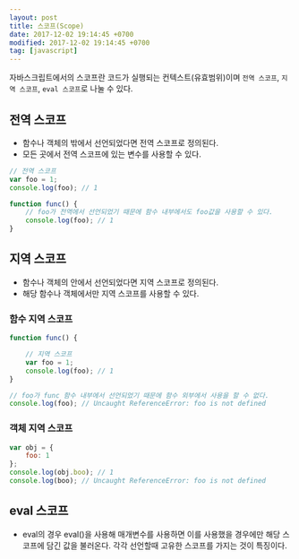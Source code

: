 ```yaml
---
layout: post
title: 스코프(Scope)
date: 2017-12-02 19:14:45 +0700
modified: 2017-12-02 19:14:45 +0700
tag: [javascript]
---
```


자바스크립트에서의 스코프란 코드가 실행되는 컨텍스트(유효범위)이며 `전역 스코프`, `지역 스코프`, `eval 스코프`로 나눌 수 있다.

## 전역 스코프
* 함수나 객체의 밖에서 선언되었다면 전역 스코프로 정의된다.
* 모든 곳에서 전역 스코프에 있는 변수를 사용할 수 있다.

```javascript
// 전역 스코프
var foo = 1;
console.log(foo); // 1

function func() {
    // foo가 전역에서 선언되었기 때문에 함수 내부에서도 foo값을 사용할 수 있다.
    console.log(foo); // 1
}
```

## 지역 스코프
* 함수나 객체의 안에서 선언되었다면 지역 스코프로 정의된다.
* 해당 함수나 객체에서만 지역 스코프를 사용할 수 있다.

### 함수 지역 스코프
```javascript
function func() {

    // 지역 스코프
    var foo = 1;
    console.log(foo); // 1
}

// foo가 func 함수 내부에서 선언되었기 때문에 함수 외부에서 사용을 할 수 없다.
console.log(foo); // Uncaught ReferenceError: foo is not defined
```

### 객체 지역 스코프
```javascript
var obj = {
    foo: 1
};
console.log(obj.boo); // 1
console.log(boo); // Uncaught ReferenceError: foo is not defined
```

## eval 스코프
* eval의 경우 eval()을 사용해 매개변수를 사용하면 이를 사용했을 경우에만 해당 스코프에 담긴 값을 불러온다. 각각 선언할때 고유한 스코프를 가지는 것이 특징이다.
